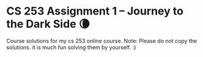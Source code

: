 # CS 253 Assignment 1 – Journey to the Dark Side 🌘

Course solutions for my cs 253 online course.
Note: Please do not copy the solutions. it is much fun solving them by yourself. :)
